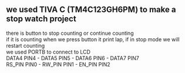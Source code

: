 ## we used TIVA C (TM4C123GH6PM) to make a stop watch project <br>
there is button to stop counting or continue counting <br>
if it is counting when we press button it print lap, if in stop mode we will restart counting <br>
we used PORTB to connect to LCD <br>
DATA4 PIN4 - DATA5 PIN5 - DATA6 PIN6 - DATA7 PIN7 <br>
RS_PIN PIN0 - RW_PIN PIN1 - EN_PIN PIN2 <br>
